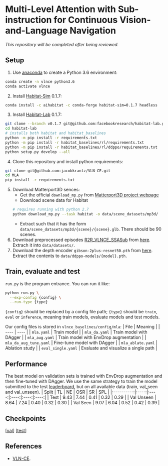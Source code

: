 # Multi-Level Attention with Sub-instruction for Continuous Vision-and-Language Navigation
<!-- Official implrementations of *Multi-Level Attention with Sub-instruction for
Continuous Vision-and-Language Navigation* ([paper]()) -->
*This repository will be completed after being reviewed.*


## Setup
1. Use [anaconda](https://anaconda.org/) to create a Python 3.6 environment:
```bash
conda create -n vlnce python3.6
conda activate vlnce
```
2. Install [Habitat-Sim](https://github.com/facebookresearch/habitat-sim/tree/v0.1.7) 0.1.7:
```bash
conda install -c aihabitat -c conda-forge habitat-sim=0.1.7 headless
```
3. Install [Habitat-Lab](https://github.com/facebookresearch/habitat-lab/tree/v0.1.7) 0.1.7:
```bash
git clone --branch v0.1.7 git@github.com:facebookresearch/habitat-lab.git
cd habitat-lab
# installs both habitat and habitat_baselines
python -m pip install -r requirements.txt
python -m pip install -r habitat_baselines/rl/requirements.txt
python -m pip install -r habitat_baselines/rl/ddppo/requirements.txt
python setup.py develop --all
```
4. Clone this repository and install python requirements:
```bash
git clone git@github.com:jacobkrantz/VLN-CE.git
cd MLA
pip install -r requirements.txt
```
5. Download Matterport3D sences:
   + Get the official `download_mp.py` from [Matterport3D project webpage](https://niessner.github.io/Matterport/)
   + Download scene data for Habitat
    ```bash
    # requires running with python 2.7
    python download_mp.py --task habitat -o data/scene_datasets/mp3d/
    ```
   + Extract such that it has the form `data/scene_datasets/mp3d/{scene}/{scene}.glb`. There should be 90 scenes.
6. Download preprocessed episodes [R2R_VLNCE_SSASub](https://github.com/RavenKiller/R2R_VLNCE_SSASub) from [here](https://drive.google.com/file/d/1rJn2cvhlQ7-GZ-gcUjJAjbyxfguiz2vv/view?usp=sharing). Extrach it into `data/datasets/`.
7. Download the depth encoder `gibson-2plus-resnet50.pth` from [here](https://github.com/facebookresearch/habitat-lab/tree/master/habitat_baselines/rl/ddppo). Extract the contents to `data/ddppo-models/{model}.pth`.

## Train, evaluate and test
`run.py` is the program entrance. You can run it like:
```bash
python run.py \
  --exp-config {config} \
  --run-type {type}
```
`{config}` should be replaced by a config file path; `{type}` should be `train`, `eval` or `inference`, meaning train models, evaluate models and test models.

Our config files is stored in `vlnce_baselines/config/mla`:
| File | Meaning |
| ---- | ---- |
| `mla.yaml` | Train model |
| `mla_da.yaml` | Train model with DAgger |
| `mla_aug.yaml` | Train model with EnvDrop augmentation |
| `mla_da_aug_tune.yaml` | Fine-tune model with DAgger |
| `mla_ablate.yaml` | Ablation study |
| `eval_single.yaml` | Evaluate and visualize a single path |




## Performance
The best model on validation sets is trained with EnvDrop augmentation and then fine-tuned with DAgger. We use the same strategy to train the model submitted to the test [leaderboard](https://eval.ai/web/challenges/challenge-page/719/leaderboard/1966), but on all available data (train, val_seen and val_unseen).
| Split      | TL   | NE   | OSR  | SR   | SPL  |
|:----------:|:----:|:----:|:----:|:----:|:----:|
| Test       | 9.43 | 7.44 | 0.41 | 0.32 | 0.29 |
| Val Unseen | 8.64 | 7.24 | 0.40 | 0.32 | 0.30 |
| Val Seen   | 9.07 | 6.04 | 0.52 | 0.42 | 0.39 |

## Checkpoints
\[[val](https://www.jianguoyun.com/p/DSOE7KcQhY--CRjUtMMEIAA )\] \[[test](https://www.jianguoyun.com/p/DSYqcBcQhY--CRiAkbkEIAA)\]

## References
+ [VLN-CE](https://github.com/jacobkrantz/VLN-CE).
